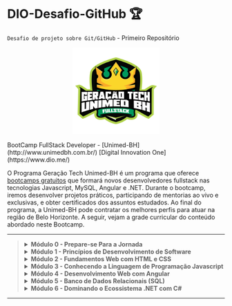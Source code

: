 # DIO-Desafio-GitHub 🏆
`Desafio de projeto sobre Git/GitHub` - Primeiro Repositório

<p align="center">
  <img src="https://github.com/alinevs09/DIO-GitHub-Bootcamp/blob/teste/Imagens/bootcamp-dio-unimedbh.png" width="200" height="200">
</p>
BootCamp FullStack Developer - [Unimed-BH](http://www.unimedbh.com.br/) [Digital Innovation One](https://www.dio.me/)
  
O Programa Geração Tech Unimed-BH é um programa que oferece [bootcamps gratuitos](https://web.dio.me/track/geracao-tech-unimed-bh-fullstack)
que formará novos desenvolvedores fullstack nas tecnologias Javascript, MySQL, Angular e .NET. 
Durante o bootcamp, iremos desenvolver projetos práticos, participando de mentorias ao vivo e exclusivas, 
e obter certificados dos assuntos estudados. Ao final do programa, a Unimed-BH pode contratar os melhores perfis para atuar 
na região de Belo Horizonte. A seguir, vejam a grade curricular do conteúdo abordado neste Bootcamp.
<br>

----

<blockquote>
<details>
  <summary><strong>Módulo 0 - Prepare-se Para a Jornada</strong></summary><br />
  
  - [x] Conheça a DIO
  - [x] Seja Protagonista nesse Bootcamp
  - [x] Boas-vindas: Geração Tech Unimed BH
  - [x] Aula Inaugural - Webinar
 
    <br />
</details>
<details>
  <summary><strong>Módulo 1 - Princípios de Desenvolvimento de Software</strong></summary><br />

  - [x] Introdução à Programação e Pensamento Computacional
  - [x] Introdução ao Git e GitHub
  - [x] <b>Desafio</b> : Criando o Repositório para compartilhar Seu Progresso
  <br />
  Nessa etapa estamos criando esse repositório como desafio para testarmos nossos conhecimentos.<br />
  <br />
    
 </details>
 <details>
  <summary><strong>Módulo 2 - Fundamentos Web com HTML e CSS</strong></summary><br />

  - [ ] Primeiros Passos para Desenvolvimento Web
  - [ ] Introdução a criação de websites com HTML5 e CSS3
  - [ ] Posicionando elementos com Flexbox e CSS
  - [ ] <b>Desafio</b> : Recriando a página inicial do Instagram

    <br />
 </details>
 <details>
  <summary><strong>Módulo 3 - Conhecendo a Linguagem de Programação Javascript</strong></summary><br />

  - [ ] Introdução ao Javascript
  - [ ] Sintaxe e Operadores
  - [ ] Sintaxe básica em Javascript
  - [ ] Variáveis e Tipos
  - [ ] Trabalhando com Módulos em Javascript
  - [ ] Funções
  - [ ] Introdução ao Typescript: Explorando Classes, Tipos e Interfaces
  - [ ] <b>Desafio de Código</b> : Desafios Iniciais - Javascript
  - [ ] <b>Desafio de Projeto</b> : Introdução Prática ao Typescript
  
    <br />
  </details>
  <details>
  <summary><strong>Módulo 4 - Desenvolvimento Web com Angular</strong></summary><br />
 
  - [ ] Introdução ao Angular 8
  - [ ] Trabalhando com Single Page Applications com Angular 
  - [ ] A arquitetura de componentes e a gestão de complexidade no front-end
  - [ ] Instalando e Preparando o Ambiente com Angular
  - [ ] Explorando Diretivas com Angular
  - [ ] Implementando Serviços e Injeção de Dependencias com Angular
  - [ ] Introdução a Serviços Assíncronos no Angular
  - [ ] O poder do Data Binding no Angular
  - [ ] Trabalhando com Componentes em Angular
  - [ ] Criação de Pipes com Angular
  - [ ] <b>Desafio de Código</b> : Desafios Intermediários - Javascript
  - [ ] <b>Desafio de Projeto</b> : Como criar um front-end de um e-commerce utilizando Angular

    <br />
  </details>
  <details>
  <summary><strong>Módulo 5 - Banco de Dados Relacionais (SQL)</strong></summary><br />

  - [ ] MySQL - Trabalhando as suas primeiras tabelas
  - [ ] MySQL - Explorando relacionamentos com o Workbench
  - [ ] MySQL - Consultas com função Join
 
    <br />
  </details>
   <details>
  <summary><strong>Módulo 6 - Dominando o Ecossistema .NET com C#</strong></summary><br />

  - [ ] Introdução ao Ecossistema .NET e Documentação
  - [ ] Criando o ambiente de desenvolvimento
  - [ ] Primeiros passos com .NET
  - [ ] Fundamentos de Coleções e LINQ com .NET
  - [ ] Tratamento de Erro em C# com Exceptions 
  - [ ] Trabalhando com Arquivos e Streams em C#
  - [ ] Programando com Orientação a Objeto com C# (POO)
  - [ ] Construtores, Propriedades, Delegates e Eventos em .NET
  - [ ] Introdução a Clean Code e SOLID com .NET e C#
  - [ ] <b>Desafio de Projeto</b> : Abstraindo um jogo de RPG usando Orientação a Objetos com C#
  - [ ] Conhecendo os Protocolos de Comunicação da Internet
  - [ ] Desenvolvimento de aplicações com .NET
  - [ ] Configuração da arquitetura back-end com .NET Core
  - [ ] <b>Desafio de Projeto</b> : Criando um APP simples de cadastro de séries em .NET
  - [ ] <b>Desafio de Código</b> : Desafios Iniciais - C#

    <br />
  </details>
  </blockquote>
  
  ----
